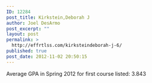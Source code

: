 ```yaml
---
ID: 12284
post_title: Kirkstein,Deborah J
author: Joel DesArmo
post_excerpt: ""
layout: post
permalink: >
  http://effrtlss.com/kirksteindeborah-j-6/
published: true
post_date: 2012-11-02 20:50:15
---
```

<p>Average GPA in Spring 2012 for first course listed: 3.843</p>